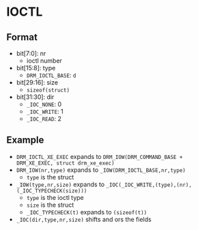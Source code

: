 IOCTL
=====

## Format

- bit[7:0]: nr
  - ioctl number
- bit[15:8]: type
  - `DRM_IOCTL_BASE`: `d`
- bit[29:16]: size
  - `sizeof(struct)`
- bit[31:30]: dir
  - `_IOC_NONE`: 0
  - `_IOC_WRITE`: 1
  - `_IOC_READ`: 2

## Example

- `DRM_IOCTL_XE_EXEC` expands to
  `DRM_IOW(DRM_COMMAND_BASE + DRM_XE_EXEC, struct drm_xe_exec)`
- `DRM_IOW(nr,type)` expands to `_IOW(DRM_IOCTL_BASE,nr,type)`
  - `type` is the struct
- `_IOW(type,nr,size)` expands to
  `_IOC(_IOC_WRITE,(type),(nr),(_IOC_TYPECHECK(size)))`
  - `type` is the ioctl type
  - `size` is the struct
  - `_IOC_TYPECHECK(t)` expands to `(sizeof(t))`
- `_IOC(dir,type,nr,size)` shifts and ors the fields
